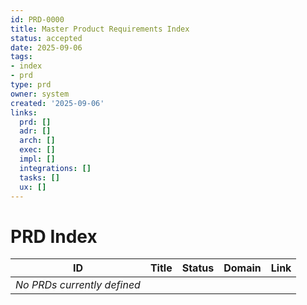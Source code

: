 ```yaml
---
id: PRD-0000
title: Master Product Requirements Index
status: accepted
date: 2025-09-06
tags:
- index
- prd
type: prd
owner: system
created: '2025-09-06'
links:
  prd: []
  adr: []
  arch: []
  exec: []
  impl: []
  integrations: []
  tasks: []
  ux: []
---
```


# PRD Index

| ID | Title | Status | Domain | Link |
|---|---|---|---|---|
| *No PRDs currently defined* |  |  |  |  |
